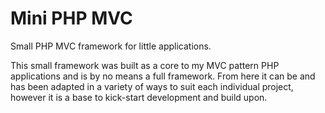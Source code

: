 # Mini PHP MVC
Small PHP MVC framework for little applications.

This small framework was built as a core to my MVC pattern PHP applications and is by no means a full framework. From here it can be and has been adapted in a variety of ways to suit each individual project, however it is a base to kick-start development and build upon.
